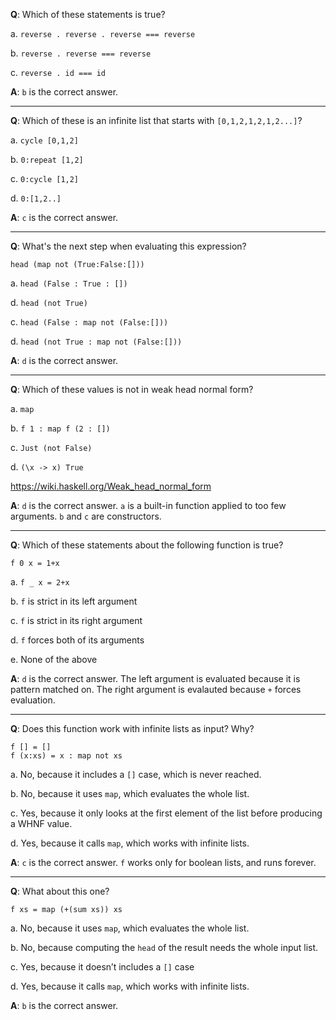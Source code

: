 **Q**: Which of these statements is true?

a. `reverse . reverse . reverse === reverse`

b. `reverse . reverse === reverse`

c. `reverse . id === id`

**A**: `b` is the correct answer.

---

**Q**: Which of these is an infinite list that starts with `[0,1,2,1,2,1,2...]`?

a. `cycle [0,1,2]`

b. `0:repeat [1,2]`

c. `0:cycle [1,2]`

d. `0:[1,2..]`

**A**: `c` is the correct answer.

---

**Q**: What's the next step when evaluating this expression?
```
head (map not (True:False:[]))
```

a. `head (False : True : [])`

d. `head (not True)`

c. `head (False : map not (False:[]))`

d. `head (not True : map not (False:[]))`

**A**: `d` is the correct answer.

---

**Q**: Which of these values is not in weak head normal form?

a. `map`

b. `f 1 : map f (2 : [])`

c. `Just (not False)`

d. `(\x -> x) True`

https://wiki.haskell.org/Weak_head_normal_form

**A**: `d` is the correct answer. `a` is a built-in function applied to too few arguments. `b` and `c` are constructors.

---

**Q**: Which of these statements about the following function is true?
```
f 0 x = 1+x
```

a. `f _ x = 2+x`

b. `f` is strict in its left argument

c. `f` is strict in its right argument

d. `f` forces both of its arguments

e. None of the above

**A**: `d` is the correct answer. The left argument is evaluated because it is pattern matched on. The right argument is evalauted because `+` forces evaluation.

---

**Q**: Does this function work with infinite lists as input? Why?
```
f [] = []
f (x:xs) = x : map not xs
```

a. No, because it includes a `[]` case, which is never reached.

b. No, because it uses `map`, which evaluates the whole list.

c. Yes, because it only looks at the first element of the list before producing a WHNF value.

d. Yes, because it calls `map`, which works with infinite lists.

**A**: `c` is the correct answer. `f` works only for boolean lists, and runs forever.

---

**Q**: What about this one?
```
f xs = map (+(sum xs)) xs
```

a. No, because it uses `map`, which evaluates the whole list.

b. No, because computing the `head` of the result needs the whole input list.

c. Yes, because it doesn’t includes a `[]` case

d. Yes, because it calls `map`, which works with infinite lists.

**A**: `b` is the correct answer.
